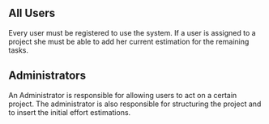## All Users

Every user must be registered to use the system. If a user is assigned to a project she must be able to add her current estimation for the remaining tasks.

## Administrators

An Administrator is responsible for allowing users to act on a certain project. The administrator is also responsible for structuring the project and to insert the initial effort estimations.